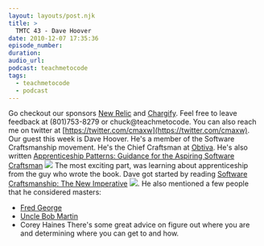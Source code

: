 ```yaml
---
layout: layouts/post.njk
title: >
  TMTC 43 - Dave Hoover
date: 2010-12-07 17:35:36
episode_number:
duration:
audio_url:
podcast: teachmetocode
tags:
  - teachmetocode
  - podcast
---
```


Go checkout our sponsors [New Relic](https://rpm.newrelic.com/affiliates/WOODY8074/signup) and [Chargify](https://chargify.com). Feel free to leave feedback at (801)753-8279 or chuck@teachmetocode. You can also reach me on twitter at [https://twitter.com/cmaxw](https://twitter.com/cmaxw). Our guest this week is Dave Hoover. He's a member of the Software Craftsmanship movement. He's the Chief Craftsman at [Obtiva](https://obtiva.com). He's also written [Apprenticeship Patterns: Guidance for the Aspiring Software Craftsman](https://www.amazon.com/gp/product/0596518382?ie=UTF8&tag=chamaxwoo-20&linkCode=as2&camp=1789&creative=390957&creativeASIN=0596518382) ![](https://www.assoc-amazon.com/e/ir?t=chamaxwoo-20&l=as2&o=1&a=0596518382) The most exciting part, was learning about apprenticeship from the guy who wrote the book. Dave got started by reading [Software Craftsmanship: The New Imperative](https://www.amazon.com/gp/product/0201733862?ie=UTF8&tag=chamaxwoo-20&linkCode=as2&camp=1789&creative=390957&creativeASIN=0201733862) ![](https://www.assoc-amazon.com/e/ir?t=chamaxwoo-20&l=as2&o=1&a=0201733862). He also mentioned a few people that he considered masters:

- [Fred George](https://processpeoplepods.blogspot.com/)
- [Uncle Bob Martin](https://www.objectmentor.com/omTeam/martin_r.html)
- Corey Haines
  There's some great advice on figure out where you are and determining where you can get to and how.
